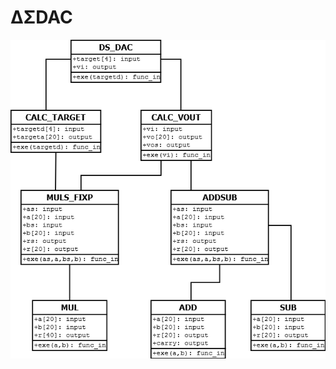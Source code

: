 # ΔΣDAC

![dsdac](https://github.com/Maro1306/ds_dac/blob/master/%CE%94%CE%A3DAC%E6%A7%8B%E6%88%90%E5%9B%B3.png?raw=true)

